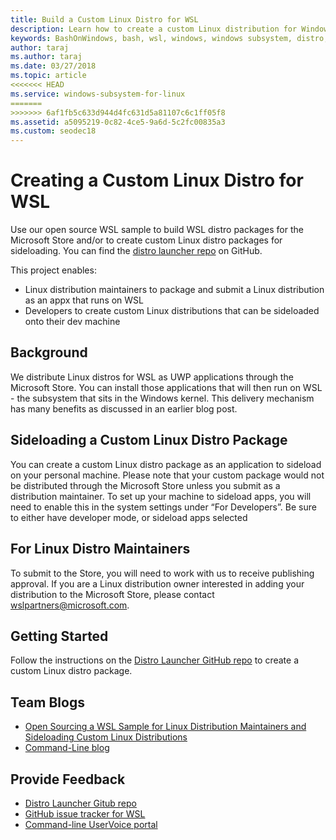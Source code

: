 ```yaml
---
title: Build a Custom Linux Distro for WSL
description: Learn how to create a custom Linux distribution for Windows Subsystem for Linux.
keywords: BashOnWindows, bash, wsl, windows, windows subsystem, distro, custom
author: taraj
ms.author: taraj
ms.date: 03/27/2018
ms.topic: article
<<<<<<< HEAD
ms.service: windows-subsystem-for-linux
=======
>>>>>>> 6af1fb5c633d944d4fc631d5a81107c6c1ff05f8
ms.assetid: a5095219-0c82-4ce5-9a6d-5c2fc00835a3
ms.custom: seodec18
---
```


# Creating a Custom Linux Distro for WSL

Use our open source WSL sample to build WSL distro packages for the Microsoft Store and/or to create custom Linux distro packages for sideloading. You can find the [distro launcher repo](https://github.com/Microsoft/WSL-DistroLauncher) on GitHub.

This project enables:
* Linux distribution maintainers to package and submit a Linux distribution as an appx that runs on WSL
* Developers to create custom Linux distributions that can be sideloaded onto their dev machine

## Background
We distribute Linux distros for WSL as UWP applications through the Microsoft Store. You can install those applications that will then run on WSL - the subsystem that sits in the Windows kernel. This delivery mechanism has many benefits as discussed in an earlier blog post.

## Sideloading a Custom Linux Distro Package
You can create a custom Linux distro package as an application to sideload on your personal machine. Please note that your custom package would not be distributed through the Microsoft Store unless you submit as a distribution maintainer.
To set up your machine to sideload apps, you will need to enable this in the system settings under “For Developers”.  Be sure to either have developer mode, or sideload apps selected

## For Linux Distro Maintainers
To submit to the Store, you will need to work with us to receive publishing approval. If you are a Linux distribution owner interested in adding your distribution to the Microsoft Store, please contact wslpartners@microsoft.com.

## Getting Started
Follow the instructions on the [Distro Launcher GitHub repo](https://github.com/Microsoft/WSL-DistroLauncher) to create a custom Linux distro package.

 
## Team Blogs
*  [Open Sourcing a WSL Sample for Linux Distribution Maintainers and Sideloading Custom Linux Distributions](https://blogs.msdn.microsoft.com/commandline/2018/03/26/wsl-distro-launcher/)
* [Command-Line blog](https://blogs.msdn.microsoft.com/commandline/)

## Provide Feedback
* [Distro Launcher Gitub repo](https://github.com/Microsoft/WSL-DistroLauncher)
* [GitHub issue tracker for WSL](https://github.com/Microsoft/BashOnWindows/issues)
* [Command-line UserVoice portal](https://wpdev.uservoice.com/forums/266908-command-prompt-console-bash-on-ubuntu-on-windo/category/161892-bash)
